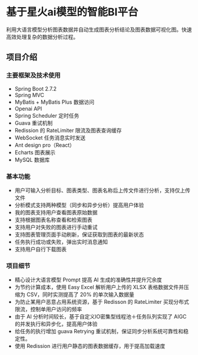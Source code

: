 # 基于星火ai模型的智能BI平台


利用大语言模型分析图表数据并自动生成图表分析结论及图表数据可视化图。快速高效处理复杂的数据分析过程。


## 项目介绍

### 主要框架及技术使用

- Spring Boot 2.7.2
- Spring MVC
- MyBatis + MyBatis Plus 数据访问
- Openai API
- Spring Scheduler 定时任务
- Guava 重试机制
- Redission 的 RateLimiter 限流及图表查询缓存
- WebSocket 任务消息实时发送
- Ant design pro（React）
- Echarts 图表展示
- MySQL 数据库

### 基本功能

- 用户可输入分析目标、图表类型、图表名称后上传文件进行分析，支持仅上传文件
- 分析模式支持两种模型（同步和异步分析）提高用户体验
- 我的图表支持用户查看图表原始数据
- 支持根据图表名称查看和检索图表
- 支持用户对失败的图表进行手动重试
- 支持图表管理页面手动刷新，保证获取到图表的最新状态
- 任务执行成功或失败，弹出实时消息通知
- 支持用户自行下载图表

### 项目细节

- 精心设计大语言模型 Prompt 提高 AI 生成的准确性并提升冗余度
- 为节约计算成本，使用 Easy Excel 解析用户上传的 XLSX 表格数据文件并压缩为 CSV，同时实测提高了 20% 的单次输入数据量
- 为防止某用户恶意占用系统资源，基于 Redisson 的 RateLimiter 买现分布式限流，控制单用户访问的频率
- 由于 AI 分析时间较长，基于自定义IO密集型线程池＋任务队列实现了 AIGC 的并发执行和异步化，提高用户体验
- 给任务的执行增加 guava Retrying 重试机制，保证同步分析系统可靠性和稳定性。
- 使用 Redission 进行用户静态的图表数据缓存，用于提高加载速度

